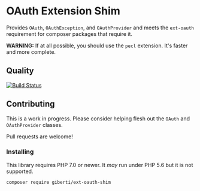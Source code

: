 # OAuth Extension Shim

Provides `OAuth`, `OAuthException`, and `OAuthProvider` and meets the `ext-oauth` requirement for composer packages that require it.

**WARNING:** If at all possible, you should use the `pecl` extension. It's faster and more complete.

## Quality

[![Build Status](https://api.travis-ci.org/giberti/ext-oauth-shim.svg?branch=master)](https://travis-ci.org/giberti/ext-oauth-shim)

## Contributing

This is a work in progress. Please consider helping flesh out the `OAuth` and `OAuthProvider` classes.

Pull requests are welcome!

### Installing

This library requires PHP 7.0 or newer. It _may_ run under PHP 5.6 but it is not supported.

```
composer require giberti/ext-oauth-shim
```

